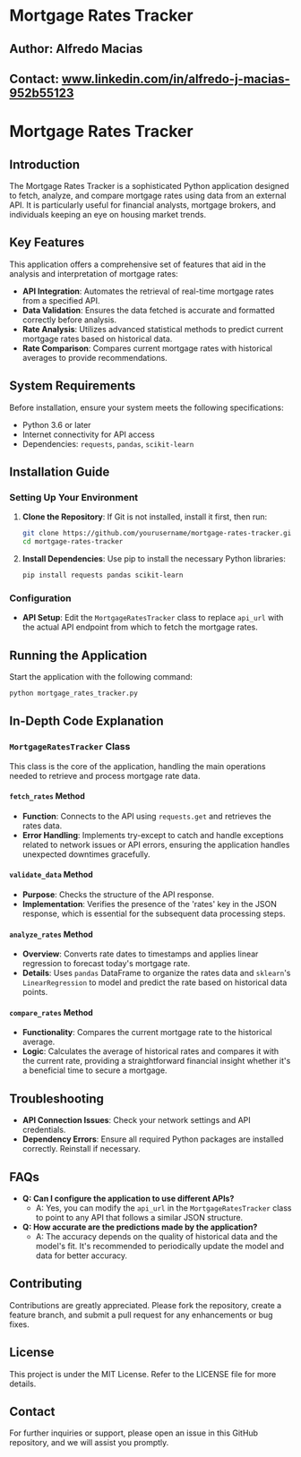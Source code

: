 # Mortgage Rates Tracker
## Author: Alfredo Macias
## Contact: www.linkedin.com/in/alfredo-j-macias-952b55123

# Mortgage Rates Tracker

## Introduction
The Mortgage Rates Tracker is a sophisticated Python application designed to fetch, analyze, and compare mortgage rates using data from an external API. It is particularly useful for financial analysts, mortgage brokers, and individuals keeping an eye on housing market trends.

## Key Features
This application offers a comprehensive set of features that aid in the analysis and interpretation of mortgage rates:

- **API Integration**: Automates the retrieval of real-time mortgage rates from a specified API.
- **Data Validation**: Ensures the data fetched is accurate and formatted correctly before analysis.
- **Rate Analysis**: Utilizes advanced statistical methods to predict current mortgage rates based on historical data.
- **Rate Comparison**: Compares current mortgage rates with historical averages to provide recommendations.

## System Requirements
Before installation, ensure your system meets the following specifications:

- Python 3.6 or later
- Internet connectivity for API access
- Dependencies: `requests`, `pandas`, `scikit-learn`

## Installation Guide

### Setting Up Your Environment
1. **Clone the Repository**:
   If Git is not installed, install it first, then run:
   ```bash
   git clone https://github.com/yourusername/mortgage-rates-tracker.git
   cd mortgage-rates-tracker
   ```

2. **Install Dependencies**:
   Use pip to install the necessary Python libraries:
   ```bash
   pip install requests pandas scikit-learn
   ```

### Configuration
- **API Setup**: Edit the `MortgageRatesTracker` class to replace `api_url` with the actual API endpoint from which to fetch the mortgage rates.

## Running the Application
Start the application with the following command:
   ```bash
   python mortgage_rates_tracker.py
   ```

## In-Depth Code Explanation
### `MortgageRatesTracker` Class
This class is the core of the application, handling the main operations needed to retrieve and process mortgage rate data.

#### `fetch_rates` Method
- **Function**: Connects to the API using `requests.get` and retrieves the rates data.
- **Error Handling**: Implements try-except to catch and handle exceptions related to network issues or API errors, ensuring the application handles unexpected downtimes gracefully.

#### `validate_data` Method
- **Purpose**: Checks the structure of the API response.
- **Implementation**: Verifies the presence of the 'rates' key in the JSON response, which is essential for the subsequent data processing steps.

#### `analyze_rates` Method
- **Overview**: Converts rate dates to timestamps and applies linear regression to forecast today's mortgage rate.
- **Details**: Uses `pandas` DataFrame to organize the rates data and `sklearn`'s `LinearRegression` to model and predict the rate based on historical data points.

#### `compare_rates` Method
- **Functionality**: Compares the current mortgage rate to the historical average.
- **Logic**: Calculates the average of historical rates and compares it with the current rate, providing a straightforward financial insight whether it's a beneficial time to secure a mortgage.

## Troubleshooting
- **API Connection Issues**: Check your network settings and API credentials.
- **Dependency Errors**: Ensure all required Python packages are installed correctly. Reinstall if necessary.

## FAQs
- **Q: Can I configure the application to use different APIs?**
  - A: Yes, you can modify the `api_url` in the `MortgageRatesTracker` class to point to any API that follows a similar JSON structure.
- **Q: How accurate are the predictions made by the application?**
  - A: The accuracy depends on the quality of historical data and the model's fit. It's recommended to periodically update the model and data for better accuracy.

## Contributing
Contributions are greatly appreciated. Please fork the repository, create a feature branch, and submit a pull request for any enhancements or bug fixes.

## License
This project is under the MIT License. Refer to the LICENSE file for more details.

## Contact
For further inquiries or support, please open an issue in this GitHub repository, and we will assist you promptly.

